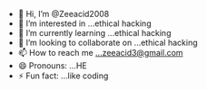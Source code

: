 - 👋 Hi, I’m @Zeeacid2008
- 👀 I’m interested in ...ethical hacking
- 🌱 I’m currently learning ...ethical hacking
- 💞️ I’m looking to collaborate on ...ethical hacking
- 📫 How to reach me ...zeeacid3@gmail.com
- 😄 Pronouns: ...HE
- ⚡ Fun fact: ...like coding

<!---
Zeeacid2008/Zeeacid2008 is a ✨ special ✨ repository because its `README.md` (this file) appears on your GitHub profile.
You can click the Preview link to take a look at your changes.
--->
